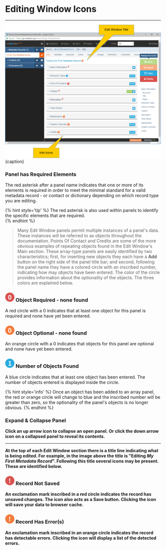 # Editing Window Icons
---

![Edit Window Icons](/assets/get-started/edit-window-icons.png){caption}

### <i class="fa fa-asterisk required"> </i> Panel has Required Elements

The red asterisk after a panel name indicates that one or more of its elements is required in order to meet the minimal standard for a valid metadata record - or contact or dictionary depending on which record type you are editing.  

{% hint style='tip' %}
  The red asterisk is also used within panels to identify the specific elements that are required.  
{% endhint %}

> Many <span class="md-window">Edit Window</span> panels permit multiple instances of a panel's data.  These instances will be referred to as objects throughout the documentation.  <span class="md-panel">Points Of Contact</span> and <span class="md-panel">Credits</span> are some of the more obvious examples of repeating objects found in the <span class="md-window">Edit Window's</span> <span class="md-section">Main</span> section.  These array-type panels are easily identified by two characteristics; first, for inserting new objects  they each have a <strong class="btn btn-info btn-xs"> <i class="fa fa-plus"> </i> Add</strong> button on the right side of the panel title bar; and second, following the panel name they have a colored circle with an inscribed number, indicating how may objects have been entered. The color of the circle provides information about the optionality of the objects.  The three colors are explained below.

### ![](/assets/bullets/count-red.png) Object Required - none found 

A red circle with a 0 indicates that at least one object for this panel is required and none have yet been entered.  

### ![](/assets/bullets/count-orange.png) Object Optional - none found 

An orange circle with a 0 indicates that objects for this panel are optional and none have yet been entered.

### ![](/assets/bullets/count-blue.png) Number of Objects Found

A blue circle indicates that at least one object has been entered.  The number of objects entered is displayed inside the circle.  

{% hint style='info' %}
  Once an object has been added to an array panel, the red or orange circle will change to blue and the inscribed number will be greater than zero, so the optionality of the panel's objects is no longer obvious. 
{% endhint %}

### <span><strong class="fa fa-angle-down"> <strong class="fa fa-angle-up"> </span> Expand & Collapse Panel

Click an up arrow icon <strong class="fa fa-angle-up"> </strong> to collapse an open panel.  Or click the down arrow icon <i class="fa fa-angle-down"> </i> on a collapsed panel to reveal its contents. 

---

At the top of each <span class="md-window">Edit Window</span> section there is a title line indicating what is being edited.  For example, in the image above the title is "Editing *My First Metadata Record*".  Following this title several icons may be present.  These are identified below.

### ![](/assets/bullets/bang-red.png) Record Not Saved

An exclamation mark inscribed in a red circle indicates the record has unsaved changes.  The icon also acts as a <strong class="btn btn-success btn-xs"> <i class="fa fa-floppy-o"> </i> Save</strong> button.  Clicking the icon will save your data to browser cache.

### ![](/assets/bullets/bang-orange.png) Record Has Error(s)

An exclamation mark inscribed in an orange circle indicates the record has detectable errors.  Clicking the icon will display a list of the detected errors. 
